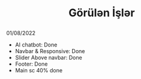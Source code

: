 # <p align="center"> Görülən İşlər </p>
01/08/2022

+ AI chatbot: Done
+ Navbar & Responsive: Done
+ Slider Above navbar: Done
+ Footer: Done
+ Main sc 40% done

